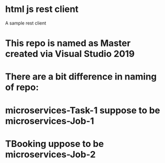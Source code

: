 # html js rest client
A sample rest client

# This repo is named as Master created via Visual Studio 2019
# There are a bit difference in naming of repo:
# microservices-Task-1 suppose to be microservices-Job-1
# TBooking uppose to be microservices-Job-2


